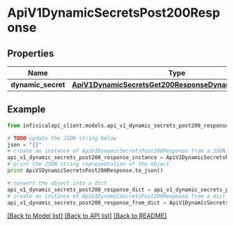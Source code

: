 # ApiV1DynamicSecretsPost200Response


## Properties
Name | Type | Description | Notes
------------ | ------------- | ------------- | -------------
**dynamic_secret** | [**ApiV1DynamicSecretsGet200ResponseDynamicSecretsInner**](ApiV1DynamicSecretsGet200ResponseDynamicSecretsInner.md) |  | 

## Example

```python
from infisicalapi_client.models.api_v1_dynamic_secrets_post200_response import ApiV1DynamicSecretsPost200Response

# TODO update the JSON string below
json = "{}"
# create an instance of ApiV1DynamicSecretsPost200Response from a JSON string
api_v1_dynamic_secrets_post200_response_instance = ApiV1DynamicSecretsPost200Response.from_json(json)
# print the JSON string representation of the object
print ApiV1DynamicSecretsPost200Response.to_json()

# convert the object into a dict
api_v1_dynamic_secrets_post200_response_dict = api_v1_dynamic_secrets_post200_response_instance.to_dict()
# create an instance of ApiV1DynamicSecretsPost200Response from a dict
api_v1_dynamic_secrets_post200_response_from_dict = ApiV1DynamicSecretsPost200Response.from_dict(api_v1_dynamic_secrets_post200_response_dict)
```
[[Back to Model list]](../README.md#documentation-for-models) [[Back to API list]](../README.md#documentation-for-api-endpoints) [[Back to README]](../README.md)


